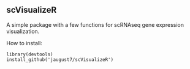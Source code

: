## scVisualizeR

A simple package with a few functions for scRNAseq gene expression visualization.  

How to install:

```
library(devtools)
install_github('jaugust7/scVisualizeR')
```
